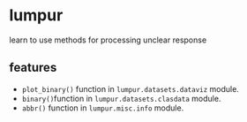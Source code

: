 # lumpur
learn to use methods for processing unclear response


## features
+ `plot_binary()` function in `lumpur.datasets.dataviz` module.
+ `binary()`function in `lumpur.datasets.clasdata` module.
+ `abbr()` function in `lumpur.misc.info` module.

